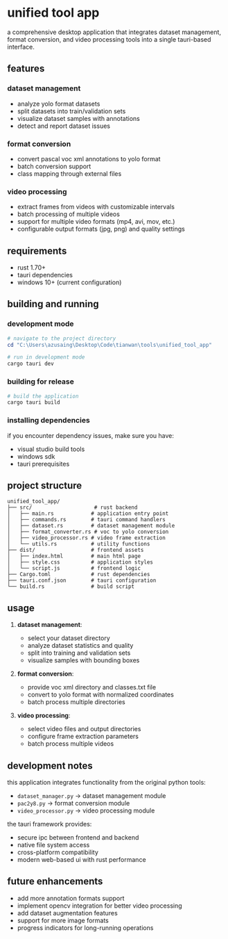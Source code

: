 # unified tool app

a comprehensive desktop application that integrates dataset management, format conversion, and video processing tools into a single tauri-based interface.

## features

### dataset management
- analyze yolo format datasets
- split datasets into train/validation sets
- visualize dataset samples with annotations
- detect and report dataset issues

### format conversion
- convert pascal voc xml annotations to yolo format
- batch conversion support
- class mapping through external files

### video processing
- extract frames from videos with customizable intervals
- batch processing of multiple videos
- support for multiple video formats (mp4, avi, mov, etc.)
- configurable output formats (jpg, png) and quality settings

## requirements

- rust 1.70+ 
- tauri dependencies
- windows 10+ (current configuration)

## building and running

### development mode
```powershell
# navigate to the project directory
cd "C:\Users\azusaing\Desktop\Code\tianwan\tools\unified_tool_app"

# run in development mode
cargo tauri dev
```

### building for release
```powershell
# build the application
cargo tauri build
```

### installing dependencies
if you encounter dependency issues, make sure you have:
- visual studio build tools
- windows sdk
- tauri prerequisites

## project structure

```
unified_tool_app/
├── src/                    # rust backend
│   ├── main.rs            # application entry point
│   ├── commands.rs        # tauri command handlers
│   ├── dataset.rs         # dataset management module
│   ├── format_converter.rs # voc to yolo conversion
│   ├── video_processor.rs # video frame extraction
│   └── utils.rs           # utility functions
├── dist/                  # frontend assets
│   ├── index.html         # main html page
│   ├── style.css          # application styles
│   └── script.js          # frontend logic
├── Cargo.toml             # rust dependencies
├── tauri.conf.json        # tauri configuration
└── build.rs               # build script
```

## usage

1. **dataset management**: 
   - select your dataset directory
   - analyze dataset statistics and quality
   - split into training and validation sets
   - visualize samples with bounding boxes

2. **format conversion**:
   - provide voc xml directory and classes.txt file
   - convert to yolo format with normalized coordinates
   - batch process multiple directories

3. **video processing**:
   - select video files and output directories
   - configure frame extraction parameters
   - batch process multiple videos

## development notes

this application integrates functionality from the original python tools:
- `dataset_manager.py` → dataset management module
- `pac2y8.py` → format conversion module  
- `video_processor.py` → video processing module

the tauri framework provides:
- secure ipc between frontend and backend
- native file system access
- cross-platform compatibility
- modern web-based ui with rust performance

## future enhancements

- add more annotation formats support
- implement opencv integration for better video processing
- add dataset augmentation features
- support for more image formats
- progress indicators for long-running operations
